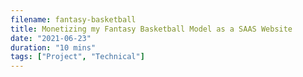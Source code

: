 ```yaml
---
filename: fantasy-basketball
title: Monetizing my Fantasy Basketball Model as a SAAS Website
date: "2021-06-23"
duration: "10 mins"
tags: ["Project", "Technical"]
---
```

